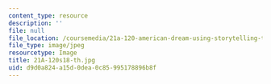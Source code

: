 ```yaml
---
content_type: resource
description: ''
file: null
file_location: /coursemedia/21a-120-american-dream-using-storytelling-to-explore-social-class-in-the-united-states-spring-2018/d9d0a824a15d0dea0c85995178896b8f_21A-120s18-th.jpg
file_type: image/jpeg
resourcetype: Image
title: 21A-120s18-th.jpg
uid: d9d0a824-a15d-0dea-0c85-995178896b8f
---
```

